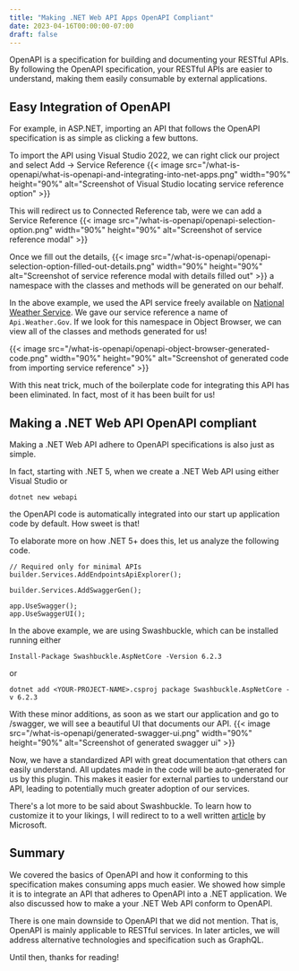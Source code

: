 ```yaml
---
title: "Making .NET Web API Apps OpenAPI Compliant"
date: 2023-04-16T00:00:00-07:00
draft: false
---
```


OpenAPI is a specification for building and documenting your RESTful APIs. By following the OpenAPI specification, your RESTful APIs are easier to understand, making them easily consumable by external applications.

## Easy Integration of OpenAPI

For example, in ASP.NET, importing an API that follows the OpenAPI specification is as simple as clicking a few buttons. 

To import the API using Visual Studio 2022, we can right click our project and select Add -> Service Reference
{{< image
src="/what-is-openapi/what-is-openapi-and-integrating-into-net-apps.png"
width="90%"
height="90%"
alt="Screenshot of Visual Studio locating service reference option" >}}

This will redirect us to Connected Reference tab, were we can add a Service Reference
{{< image
src="/what-is-openapi/openapi-selection-option.png"
width="90%"
height="90%"
alt="Screenshot of service reference modal" >}}

Once we fill out the details,
{{< image
src="/what-is-openapi/openapi-selection-option-filled-out-details.png"
width="90%"
height="90%"
alt="Screenshot of service reference modal with details filled out" >}}
a namespace with the classes and methods will be generated on our behalf.

In the above example, we used the API service freely available on [National Weather Service](https://www.weather.gov/documentation/services-web-api). We gave our service reference a name of ``Api.Weather.Gov``. If we look for this namespace in Object Browser, we can view all of the classes and methods generated for us!

{{< image
src="/what-is-openapi/openapi-object-browser-generated-code.png"
width="90%"
height="90%"
alt="Screenshot of generated code from importing service reference" >}}

With this neat trick, much of the boilerplate code for integrating this API has been eliminated. In fact, most of it has been built for us!

## Making a .NET Web API OpenAPI compliant

Making a .NET Web API adhere to OpenAPI specifications is also just as simple. 

In fact, starting with .NET 5, when we create a .NET Web API using either Visual Studio or 
```
dotnet new webapi
```
the OpenAPI code is automatically integrated into our start up application code by default. How sweet is that!

To elaborate more on how .NET 5+ does this, let us analyze the following code.
```
// Required only for minimal APIs
builder.Services.AddEndpointsApiExplorer();

builder.Services.AddSwaggerGen();

app.UseSwagger();
app.UseSwaggerUI();
```

In the above example, we are using Swashbuckle, which can be installed running either
```
Install-Package Swashbuckle.AspNetCore -Version 6.2.3
```
or 
```
dotnet add <YOUR-PROJECT-NAME>.csproj package Swashbuckle.AspNetCore -v 6.2.3
```

With these minor additions, as soon as we start our application and go to /swagger, we will see a beautiful UI that documents our API.
{{< image
src="/what-is-openapi/generated-swagger-ui.png"
width="90%"
height="90%"
alt="Screenshot of generated swagger ui" >}}

Now, we have a standardized API with great documentation that others can easily understand. All updates made in the code will be auto-generated for us by this plugin. This makes it easier for external parties to understand our API, leading to potentially much greater adoption of our services.

There's a lot more to be said about Swashbuckle. To learn how to customize it to your likings, I will redirect to to a well written [article](https://learn.microsoft.com/en-us/aspnet/core/tutorials/getting-started-with-swashbuckle?view=aspnetcore-7.0&tabs=visual-studio-code) by Microsoft.

## Summary

We covered the basics of OpenAPI and how it conforming to this specification makes consuming apps much easier. We showed how simple it is to integrate an API that adheres to OpenAPI into a .NET application. We also discussed how to make a your .NET Web API conform to OpenAPI.

There is one main downside to OpenAPI that we did not mention. That is, OpenAPI is mainly applicable to RESTful services. In later articles, we will address alternative technologies and specification such as GraphQL.

Until then, thanks for reading!